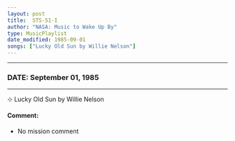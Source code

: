 ```yaml
---
layout: post
title:  STS-51-I
author: "NASA: Music to Wake Up By"
type: MusicPlaylist
date_modified: 1985-09-01
songs: ["Lucky Old Sun by Willie Nelson"]
---
```


----
### DATE: September 01, 1985
----
⊹ Lucky Old Sun by Willie Nelson

#### Comment:
* No mission comment



<br/>
<center>
	<a target="_blank"
	   href="https://twitter.com/intent/tweet?hashtags=Space,NASA,Playlist,NASAWakeupCalls,SpaceProgram&text={{ page.author}}, '{{ page.songs.first }}' {{ page.title }}, {{ page.date | date: '%B %d, %Y' }}. {{ site.url }}{{ page.url }}&via=nasawakeupcalls"><i class="fab fa-twitter" alt="Tweet this page" style="font-size: 1.3em;"></i></a>
	&nbsp; 	<i class="fas fa-user-astronaut" style="font-size: 1.5em;"></i> &nbsp;
    <a type="amzn" search="'Lucky Old Sun by Willie Nelson'" category="popular music">
    <i class="fab fa-amazon" style="font-size: 1.3em;"></i></a>
</center>
